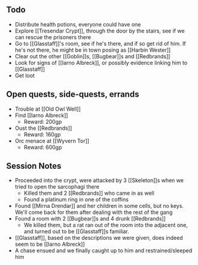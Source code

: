 ## Todo
- Distribute health potions, everyone could have one
- Explore [[Tresendar Crypt]], through the door by the stairs, see if we can rescue the prisoners there
- Go to [[Glasstaff]]'s room, see if he's there, and if so get rid of him. If he's not there, he might be in town posing as [[Harbin Wester]]
- Clear out the other [[Goblin]]s, [[Bugbear]]s and [[Redbrands]]
- Look for signs of [[Iarno Albreck]], or possibly evidence linking him to [[Glasstaff]]
- Get loot
## Open quests, side-quests, errands
- Trouble at [[Old Owl Well]]
- Find [[Iarno Albreck]]
	- Reward: 200gp
- Oust the [[Redbrands]]
	- Reward: 160gp
- Orc menace at [[Wyvern Tor]]
	- Reward: 600gp
## Session Notes
- Proceeded into the crypt, were attacked by 3 [[Skeleton]]s when we tried to open the sarcophagi there
	- Killed them and 2 [[Redbrands]] who came in as well
	- Found a platinum ring in one of the coffins
- Found [[Mirna Drendar]] and her children in some cells, but no keys. We'll come back for them after dealing with the rest of the gang
- Found a room with 2 [[Bugbear]]s and 4 drunk [[Redbrands]]
	- We killed them, but a rat ran out of the room into the adjacent one, and turned out to be [[Glasstaff]]s familiar. 
- [[Glasstaff]], based on the descriptions we were given, does indeed seem to be [[Iarno Albreck]]
- A chase ensued and we finally caught up to him and restrained/sleeped him
